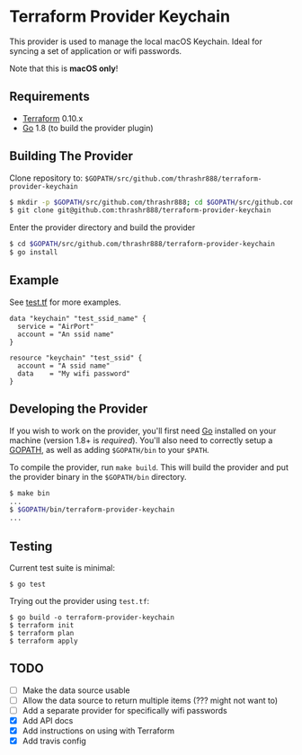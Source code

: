 # Terraform Provider Keychain

This provider is used to manage the local macOS Keychain. Ideal for syncing a set of application or wifi passwords.

Note that this is **macOS only**!


## Requirements

-	[Terraform](https://www.terraform.io/downloads.html) 0.10.x
-	[Go](https://golang.org/doc/install) 1.8 (to build the provider plugin)


## Building The Provider

Clone repository to: `$GOPATH/src/github.com/thrashr888/terraform-provider-keychain`

```sh
$ mkdir -p $GOPATH/src/github.com/thrashr888; cd $GOPATH/src/github.com/thrashr888
$ git clone git@github.com:thrashr888/terraform-provider-keychain
```

Enter the provider directory and build the provider

```sh
$ cd $GOPATH/src/github.com/thrashr888/terraform-provider-keychain
$ go install
```


## Example

See [test.tf](./test.tf) for more examples.

```hcl
data "keychain" "test_ssid_name" {
  service = "AirPort"
  account = "An ssid name"
}

resource "keychain" "test_ssid" {
  account = "A ssid name"
  data    = "My wifi password"
}
```


## Developing the Provider

If you wish to work on the provider, you'll first need [Go](http://www.golang.org) installed on your machine (version 1.8+ is *required*). You'll also need to correctly setup a [GOPATH](http://golang.org/doc/code.html#GOPATH), as well as adding `$GOPATH/bin` to your `$PATH`.

To compile the provider, run `make build`. This will build the provider and put the provider binary in the `$GOPATH/bin` directory.

```sh
$ make bin
...
$ $GOPATH/bin/terraform-provider-keychain
...
```


## Testing

Current test suite is minimal:

```
$ go test
```

Trying out the provider using `test.tf`:

```
$ go build -o terraform-provider-keychain
$ terraform init
$ terraform plan
$ terraform apply
```


## TODO

- [ ] Make the data source usable
- [ ] Allow the data source to return multiple items (??? might not want to)
- [ ] Add a separate provider for specifically wifi passwords
- [X] Add API docs
- [X] Add instructions on using with Terraform
- [X] Add travis config
